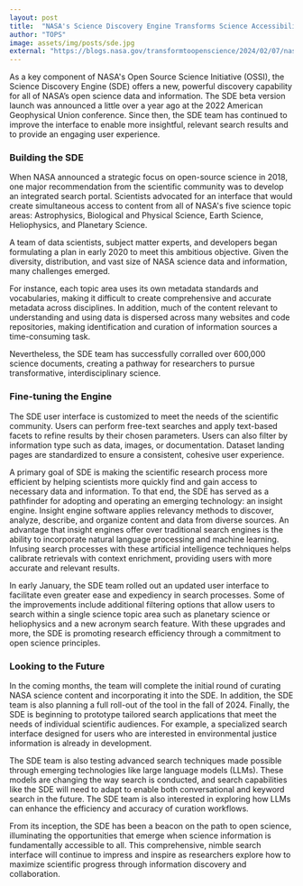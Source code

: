 ```yaml
---
layout: post
title:  "NASA's Science Discovery Engine Transforms Science Accessibility"
author: "TOPS"
image: assets/img/posts/sde.jpg
external: "https://blogs.nasa.gov/transformtoopenscience/2024/02/07/nasas-science-discovery-engine-transforms-science-accessibility/"
---
```

As a key component of NASA's Open Source Science Initiative (OSSI), the Science Discovery Engine (SDE) offers a new, powerful discovery capability for all of NASA’s open science data and information. The SDE beta version launch was announced a little over a year ago at the 2022 American Geophysical Union conference. Since then, the SDE team has continued to improve the interface to enable more insightful, relevant search results and to provide an engaging user experience.

### Building the SDE

When NASA  announced a strategic focus on open-source science in 2018, one major recommendation from the scientific community was to develop an integrated search portal. Scientists advocated for an interface that would create simultaneous access to content from all of NASA's five science topic areas: Astrophysics, Biological and Physical Science, Earth Science, Heliophysics, and Planetary Science.

A team of data scientists, subject matter experts, and developers began formulating a plan in early 2020 to meet this ambitious objective. Given the diversity, distribution, and vast size of NASA science data and information, many challenges emerged. 

For instance, each topic area uses its own metadata standards and vocabularies, making it difficult to create comprehensive and accurate metadata across disciplines. In addition, much of the content relevant to understanding and using data is dispersed across many websites and code repositories, making identification and curation of information sources a time-consuming task. 

Nevertheless, the SDE team has successfully corralled over 600,000 science documents, creating a pathway for researchers to pursue transformative, interdisciplinary science.

### Fine-tuning the Engine

The SDE user interface is customized to meet the needs of the scientific community. Users can perform free-text searches and apply text-based facets to refine results by their chosen parameters. Users can also filter by information type such as data, images, or documentation. Dataset landing pages are standardized to ensure a consistent, cohesive user experience.

A primary goal of SDE is making the scientific research process more efficient by helping scientists more quickly find and gain access to necessary data and information. To that end, the SDE has served as a pathfinder for adopting and operating an emerging technology: an insight engine. Insight engine software applies relevancy methods to discover, analyze, describe, and organize content and data from diverse sources. An advantage that insight engines offer over traditional search engines is the ability to incorporate natural language processing and machine learning. Infusing search processes with these artificial intelligence techniques helps calibrate retrievals with context enrichment, providing users with more accurate and relevant results.

In early January, the SDE team rolled out an updated user interface to facilitate even greater ease and expediency in search processes. Some of the improvements include additional filtering options that allow users to search within a single science topic area such as planetary science or heliophysics and a new acronym search feature. With these upgrades and more, the SDE is promoting research efficiency through a commitment to open science principles.

### Looking to the Future

In the coming months, the team will complete the initial round of curating NASA science content and incorporating it into the SDE. In addition, the SDE team is also planning a full roll-out of the tool in the fall of 2024. Finally, the SDE is beginning to prototype tailored search applications that meet the needs of individual scientific audiences. For example, a specialized search interface designed for users who are interested in environmental justice information is already in development.

The SDE team is also testing advanced search techniques made possible through emerging technologies like large language models (LLMs). These models are changing the way search is conducted, and search capabilities like the SDE will need to adapt to enable both conversational and keyword search in the future. The SDE team is also interested in exploring how LLMs can enhance the efficiency and accuracy of curation workflows.

From its inception, the SDE has been a beacon on the path to open science, illuminating the opportunities that emerge when science information is fundamentally accessible to all. This comprehensive, nimble search interface will continue to impress and inspire as researchers explore how to maximize scientific progress through information discovery and collaboration.